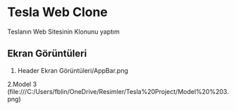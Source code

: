 # Tesla Web Clone

Teslanın Web Sitesinin Klonunu yaptım


## Ekran Görüntüleri

1. Header
Ekran Görüntüleri/AppBar.png

2.Model 3
(file:///C:/Users/fblin/OneDrive/Resimler/Tesla%20Project/Model%20%203.png)
